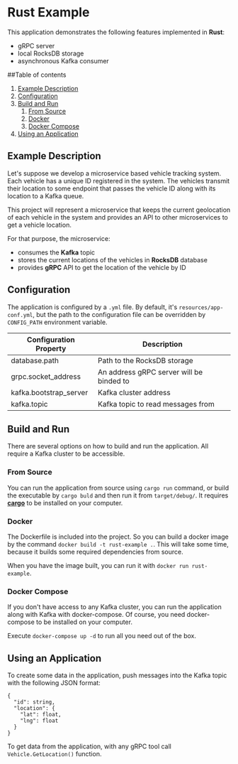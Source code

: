 # Rust Example
This application demonstrates the following features implemented in **Rust**:
* gRPC server
* local RocksDB storage
* asynchronous Kafka consumer

##Table of contents
1. [Example Description](#example-description)
2. [Configuration](#configuration)
3. [Build and Run](#build-and-run)
    1. [From Source](#from-source)
    2. [Docker](#docker)
    3. [Docker Compose](#docker-compose)
4. [Using an Application](#using-an-application)

## Example Description
Let's suppose we develop a microservice based vehicle tracking system.
Each vehicle has a unique ID registered in the system. The vehicles transmit their location
to some endpoint that passes the vehicle ID along with its location to a Kafka queue.

This project will represent a microservice that keeps the current geolocation
of each vehicle in the system and provides an API to other microservices
to get a vehicle location.

For that purpose, the microservice:
* consumes the **Kafka** topic
* stores the current locations of the vehicles in **RocksDB** database
* provides **gRPC** API to get the location of the vehicle by ID

## Configuration
The application is configured by a `.yml` file. By default, it's `resources/app-conf.yml`,
but the path to the configuration file can be overridden by `CONFIG_PATH` environment variable.

|Configuration Property|Description|
|----------------------|-----------|
|database.path|Path to the RocksDB storage|
|grpc.socket_address|An address gRPC server will be binded to|
|kafka.bootstrap_server|Kafka cluster address|
|kafka.topic|Kafka topic to read messages from|

## Build and Run
There are several options on how to build and run the application. All require a Kafka cluster to
be accessible.

### From Source
You can run the application from source using `cargo run` command, or build the executable
by `cargo buld` and then run it from `target/debug/`. It requires [**cargo**](https://www.rust-lang.org/tools/install)
to be installed on your computer.

### Docker
The Dockerfile is included into the project. So you can build a docker image by the command
`docker build -t rust-example .`. This will take some time, because it builds some required
dependencies from source.

When you have the image built, you can run it with `docker run rust-example`.

### Docker Compose
If you don't have access to any Kafka cluster, you can run the application along with Kafka
with docker-compose. Of course, you need docker-compose to be installed on your computer.

Execute `docker-compose up -d` to run all you need out of the box.

## Using an Application
To create some data in the application, push messages into the Kafka topic with the following JSON format:
```
{
  "id": string,
  "location": {
    "lat": float,
    "lng": float
  }
}
```

To get data from the application, with any gRPC tool call `Vehicle.GetLocation()` function.
